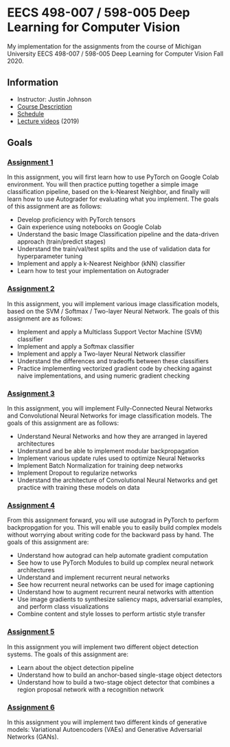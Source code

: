 # EECS 498-007 / 598-005 Deep Learning for Computer Vision
My implementation for the assignments from the course of Michigan University EECS 498-007 / 598-005 Deep Learning for Computer Vision Fall 2020.

## Information
* Instructor: Justin Johnson
* [Course Description](https://web.eecs.umich.edu/~justincj/teaching/eecs498/FA2020/)
* [Schedule](https://web.eecs.umich.edu/~justincj/teaching/eecs498/FA2020/schedule.html)
* [Lecture videos](https://www.youtube.com/playlist?list=PL5-TkQAfAZFbzxjBHtzdVCWE0Zbhomg7r) (2019)

## Goals
### [Assignment 1](https://web.eecs.umich.edu/~justincj/teaching/eecs498/FA2020/assignment1.html)
In this assignment, you will first learn how to use PyTorch on Google Colab environment. You will then practice putting together a simple image classification pipeline, based on the k-Nearest Neighbor, and finally will learn how to use Autograder for evaluating what you implement. The goals of this assignment are as follows:

* Develop proficiency with PyTorch tensors
* Gain experience using notebooks on Google Colab
* Understand the basic Image Classification pipeline and the data-driven approach (train/predict stages)
* Understand the train/val/test splits and the use of validation data for hyperparameter tuning
* Implement and apply a k-Nearest Neighbor (kNN) classifier
* Learn how to test your implementation on Autograder

### [Assignment 2](https://web.eecs.umich.edu/~justincj/teaching/eecs498/FA2020/assignment2.html)
In this assignment, you will implement various image classification models, based on the SVM / Softmax / Two-layer Neural Network. The goals of this assignment are as follows:

* Implement and apply a Multiclass Support Vector Machine (SVM) classifier
* Implement and apply a Softmax classifier
* Implement and apply a Two-layer Neural Network classifier
* Understand the differences and tradeoffs between these classifiers
* Practice implementing vectorized gradient code by checking against naive implementations, and using numeric gradient checking

### [Assignment 3](https://web.eecs.umich.edu/~justincj/teaching/eecs498/FA2020/assignment3.html)
In this assignment, you will implement Fully-Connected Neural Networks and Convolutional Neural Networks for image classification models. The goals of this assignment are as follows:

* Understand Neural Networks and how they are arranged in layered architectures
* Understand and be able to implement modular backpropagation
* Implement various update rules used to optimize Neural Networks
* Implement Batch Normalization for training deep networks
* Implement Dropout to regularize networks
* Understand the architecture of Convolutional Neural Networks and get practice with training these models on data

### [Assignment 4](https://web.eecs.umich.edu/~justincj/teaching/eecs498/FA2020/assignment4.html)
From this assignment forward, you will use autograd in PyTorch to perform backpropgation for you. This will enable you to easily build complex models without worrying about writing code for the backward pass by hand. The goals of this assignment are:

* Understand how autograd can help automate gradient computation
* See how to use PyTorch Modules to build up complex neural network architectures
* Understand and implement recurrent neural networks
* See how recurrent neural networks can be used for image captioning
* Understand how to augment recurrent neural networks with attention
* Use image gradients to synthesize saliency maps, adversarial examples, and perform class visualizations
* Combine content and style losses to perform artistic style transfer

### [Assignment 5](https://web.eecs.umich.edu/~justincj/teaching/eecs498/FA2020/assignment5.html)
In this assignment you will implement two different object detection systems. The goals of this assignment are:

* Learn about the object detection pipeline
* Understand how to build an anchor-based single-stage object detectors
* Understand how to build a two-stage object detector that combines a region proposal network with a recognition network

### [Assignment 6](https://web.eecs.umich.edu/~justincj/teaching/eecs498/FA2020/assignment6.html)
In this assignment you will implement two different kinds of generative models: Variational Autoencoders (VAEs) and Generative Adversarial Networks (GANs).
